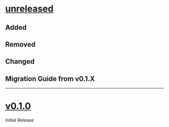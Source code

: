 # [unreleased](https://github.com/jamesrswift/frackable/)
## Added

## Removed

## Changed

## Migration Guide from v0.1.X

---

# [v0.1.0](https://github.com/jamesrswift/frackable/releases/tag/v0.1.0)
Initial Release